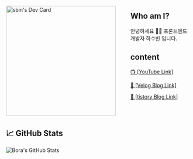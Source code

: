 <a href="https://app.daily.dev/sbin"><img align="left" src="https://api.daily.dev/devcards/05f7e20b0d8e414c9297d5cad50a6dd5.png?r=aq1"  width="300" style="margin-right: 40px;" alt="sbin's Dev Card"/></a>

## Who am I?

안녕하세요 👨‍💻 프론트엔드 개발자 하수빈 입니다.

## content

[📺 \[YouTube Link\]](https://www.youtube.com/channel/UCy5eRpXqUy8mzQ136OtSi6A)

[📝 \[Velog Blog Link\]](https://velog.io/@sbinha)

[📝 \[tistory Blog Link\]](https://sbinha.tistory.com/)



<br/>
<br/>


## &#x1f4c8; GitHub Stats

<img align="center" src="https://github-readme-stats.vercel.app/api?username=sbin0819&show_icons=true&line_height=27&count_private=true&title_color=ffffff&text_color=c9cacc&icon_color=2bbc8a&bg_color=1d1f21" alt="Bora's GitHub Stats" />
